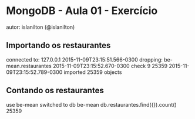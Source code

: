 # MongoDB - Aula 01 - Exercício
autor: islanilton (@islanilton)

## Importando os restaurantes
connected to: 127.0.0.1
2015-11-09T23:15:51.566-0300 dropping: be-mean.restaurantes
2015-11-09T23:15:52.670-0300 check 9 25359
2015-11-09T23:15:52.789-0300 imported 25359 objects

## Contando os restaurantes
use be-mean
switched to db be-mean
db.restaurantes.find({}).count()
25359
